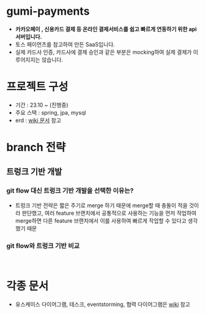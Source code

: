 # gumi-payments
- **카카오페이 , 신용카드 결제 등 온라인 결제서비스를 쉽고 빠르게 연동하기 위한 api 서버입니다.**
- 토스 페이먼츠를 참고하여 만든 SaaS입니다.
- 실제 카드사 인증, 카드사에 결제 승인과 같은 부분은 mocking하여 실제 결제가 이루어지지는 않습니다.

# 프로젝트 구성
- 기간 : 23.10 ~ (진행중)
- 주요 스택 : spring, jpa, mysql
- erd : [wiki 문서](https://github.com/gusals00/gumi-payments/wiki/erd) 참고

# branch 전략
## 트렁크 기반 개발
### git flow 대신 트렁크 기반 개발을 선택한 이유는?
- 트렁크 기반 전략은 짧은 주기로 merge 하기 때문에 merge할 때 충돌이 적을 것이라 판단했고, 여러 feature 브랜치에서 공통적으로 사용하는 기능을 먼저 작업하여 merge하면 다른 feature 브랜치에서 이를 사용하여 빠르게 작업할 수 있다고 생각했기 때문
### git flow와 트렁크 기반 비교

<br>

# 각종 문서
- 유스케이스 다이어그램, 테스크, eventstorming, 협력 다이어그램은 [wiki](https://github.com/gusals00/gumi-payments/wiki) 참고
